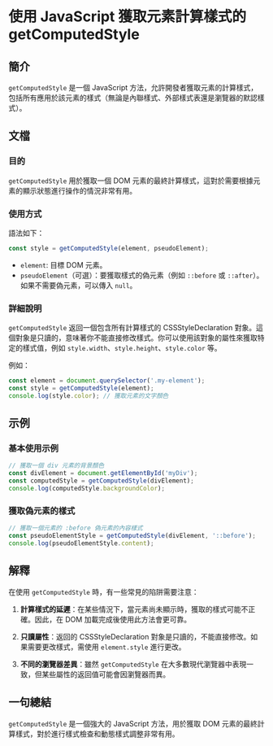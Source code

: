 <!--
Meta Description: # 使用 JavaScript 獲取元素計算樣式的 getComputedStyle ## 簡介 `getComputedStyle` 是一個 JavaScript 方法，允許開發者獲取元素的計算樣式，包括所有應用於該元素的樣式（無論是內聯樣式、外部樣式表還是瀏覽器的默認樣式）。 ## 文檔 ###...
Meta Keywords: getcomputedstyle, javascript, style, const, element
-->

# 使用 JavaScript 獲取元素計算樣式的 getComputedStyle

## 簡介
`getComputedStyle` 是一個 JavaScript 方法，允許開發者獲取元素的計算樣式，包括所有應用於該元素的樣式（無論是內聯樣式、外部樣式表還是瀏覽器的默認樣式）。

## 文檔
### 目的
`getComputedStyle` 用於獲取一個 DOM 元素的最終計算樣式，這對於需要根據元素的顯示狀態進行操作的情況非常有用。

### 使用方式
語法如下：

```javascript
const style = getComputedStyle(element, pseudoElement);
```

- `element`: 目標 DOM 元素。
- `pseudoElement`（可選）：要獲取樣式的偽元素（例如 `::before` 或 `::after`）。如果不需要偽元素，可以傳入 `null`。

### 詳細說明
`getComputedStyle` 返回一個包含所有計算樣式的 CSSStyleDeclaration 對象。這個對象是只讀的，意味著你不能直接修改樣式。你可以使用該對象的屬性來獲取特定的樣式值，例如 `style.width`、`style.height`、`style.color` 等。

例如：

```javascript
const element = document.querySelector('.my-element');
const style = getComputedStyle(element);
console.log(style.color); // 獲取元素的文字顏色
```

## 示例
### 基本使用示例
```javascript
// 獲取一個 div 元素的背景顏色
const divElement = document.getElementById('myDiv');
const computedStyle = getComputedStyle(divElement);
console.log(computedStyle.backgroundColor);
```

### 獲取偽元素的樣式
```javascript
// 獲取一個元素的 :before 偽元素的內容樣式
const pseudoElementStyle = getComputedStyle(divElement, '::before');
console.log(pseudoElementStyle.content);
```

## 解釋
在使用 `getComputedStyle` 時，有一些常見的陷阱需要注意：

1. **計算樣式的延遲**：在某些情況下，當元素尚未顯示時，獲取的樣式可能不正確。因此，在 DOM 加載完成後使用此方法會更可靠。
   
2. **只讀屬性**：返回的 CSSStyleDeclaration 對象是只讀的，不能直接修改。如果需要更改樣式，需使用 `element.style` 進行更改。

3. **不同的瀏覽器差異**：雖然 `getComputedStyle` 在大多數現代瀏覽器中表現一致，但某些屬性的返回值可能會因瀏覽器而異。

## 一句總結
`getComputedStyle` 是一個強大的 JavaScript 方法，用於獲取 DOM 元素的最終計算樣式，對於進行樣式檢查和動態樣式調整非常有用。